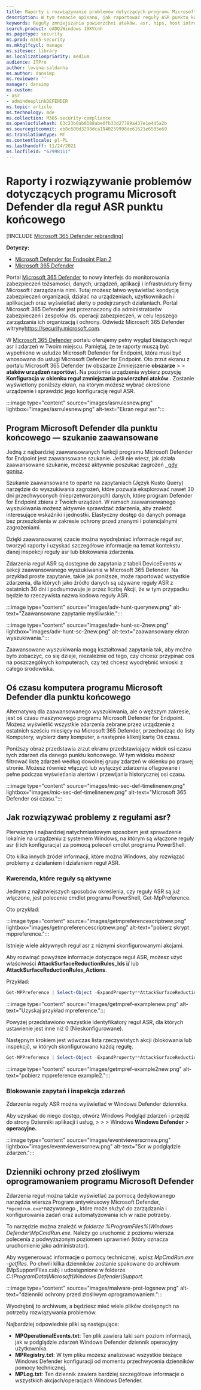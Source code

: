 ```yaml
---
title: Raporty i rozwiązywanie problemów dotyczących programu Microsoft Defender dla reguł ASR punktu końcowego
description: W tym temacie opisano, jak raportować reguły ASR punktu końcowego i rozwiązywać problemy z programem Microsoft Defender
keywords: Reguły zmniejszania powierzchni ataków, asr, hips, host intrusion prevention system, protection rules, anti-exploit, antiexploit, exploit, prevention, microsoft defender for endpoint
search.product: eADQiWindows 10XVcnh
ms.pagetype: security
ms.prod: m365-security
ms.mktglfcycl: manage
ms.sitesec: library
ms.localizationpriority: medium
audience: ITPro
author: lovina-saldanha
ms.author: dansimp
ms.reviewer: ''
manager: dansimp
ms.custom:
- asr
- admindeeplinkDEFENDER
ms.topic: article
ms.technology: mde
ms.collection: M365-security-compliance
ms.openlocfilehash: 63c23b0ab0188abe0fb33d27789a437e1e445a2b
ms.sourcegitcommit: eb8c600d3298dca1940259998de61621e6505e69
ms.translationtype: MT
ms.contentlocale: pl-PL
ms.lasthandoff: 11/24/2021
ms.locfileid: "62998111"
---
```

# <a name="report-and-troubleshoot-microsoft-defender-for-endpoint-asr-rules"></a>Raporty i rozwiązywanie problemów dotyczących programu Microsoft Defender dla reguł ASR punktu końcowego

[!INCLUDE [Microsoft 365 Defender rebranding](../../includes/microsoft-defender.md)]

**Dotyczy:**

- [Microsoft Defender for Endpoint Plan 2](https://go.microsoft.com/fwlink/?linkid=2154037)
- [Microsoft 365 Defender](https://go.microsoft.com/fwlink/?linkid=2118804)

Portal <a href="https://go.microsoft.com/fwlink/p/?linkid=2077139" target="_blank">Microsoft 365 Defender</a> to nowy interfejs do monitorowania zabezpieczeń tożsamości, danych, urządzeń, aplikacji i infrastruktury firmy Microsoft i zarządzania nimi. Tutaj możesz łatwo wyświetlać kondycję zabezpieczeń organizacji, działać na urządzeniach, użytkownikach i aplikacjach oraz wyświetlać alerty o podejrzanych działaniach. Portal Microsoft 365 Defender jest przeznaczony dla administratorów zabezpieczeń i zespołów ds. operacji zabezpieczeń, w celu lepszego zarządzania ich organizacją i ochrony. Odwiedź Microsoft 365 Defender witryny<a href="https://go.microsoft.com/fwlink/p/?linkid=2077139" target="_blank"><https://security.microsoft.com></a>.

W <a href="https://go.microsoft.com/fwlink/p/?linkid=2077139" target="_blank">Microsoft 365 Defender</a> portalu oferujemy pełny wygląd bieżących reguł asr i zdarzeń w Twoim miejscu. Pamiętaj, że te raporty muszą być wypełnione w usłudze Microsoft Defender for Endpoint, która musi być wnosowana do usługi Microsoft Defender for Endpoint.
Oto zrzut ekranu z portalu Microsoft 365 Defender (w obszarze Zmniejszenie **obszarze** \>  \> **ataków urządzeń raportów**). Na poziomie urządzenia wybierz pozycję **Konfiguracja w** **okienku reguł zmniejszania powierzchni ataków** . Zostanie wyświetlony poniższy ekran, na którym możesz wybrać określone urządzenie i sprawdzić jego konfigurację reguł ASR.

:::image type="content" source="images/asrrulesnew.png" lightbox="images/asrrulesnew.png" alt-text="Ekran reguł asr.":::

## <a name="microsoft-defender-for-endpoint---advanced-hunting"></a>Program Microsoft Defender dla punktu końcowego — szukanie zaawansowane

Jedną z najbardziej zaawansowanych funkcji programu Microsoft Defender for Endpoint jest zaawansowane szukanie. Jeśli nie wiesz, jak działa zaawansowane szukanie, możesz aktywnie poszukać zagrożeń [, gdy gonisz](advanced-hunting-overview.md).

Szukanie zaawansowane to oparte na zapytaniach (Język Kusto Query) narzędzie do wyszukiwania zagrożeń, które pozwala eksplorować nawet 30 dni przechwyconych (nieprzetworzonych) danych, które program Defender for Endpoint zbiera z Twoich urządzeń. W ramach zaawansowanego wyszukiwania możesz aktywnie sprawdzać zdarzenia, aby znaleźć interesujące wskaźniki i jednostki. Elastyczny dostęp do danych pomaga bez przeszkolenia w zakresie ochrony przed znanymi i potencjalnymi zagrożeniami.

Dzięki zaawansowanej czacie można wyodrębniać informacje reguł asr, tworzyć raporty i uzyskać szczegółowe informacje na temat kontekstu danej inspekcji reguły asr lub blokowania zdarzenia.

Zdarzenia reguł ASR są dostępne do zapytania z tabeli DeviceEvents w sekcji zaawansowanego wyszukiwania w Microsoft 365 Defender. Na przykład proste zapytanie, takie jak poniższe, może raportować wszystkie zdarzenia, dla których jako źródło danych są używane reguły ASR z ostatnich 30 dni i podsumowuje je przez liczbę Akcji, że w tym przypadku będzie to rzeczywista nazwa kodowa reguły ASR.

:::image type="content" source="images/adv-hunt-querynew.png" alt-text="Zaawansowane zapytanie myśliwskie.":::

:::image type="content" source="images/adv-hunt-sc-2new.png" lightbox="images/adv-hunt-sc-2new.png" alt-text="zaawansowany ekran wyszukiwania.":::

Zaawansowane wyszukiwania mogą kształtować zapytania tak, aby można było zobaczyć, co się dzieje, niezależnie od tego, czy chcesz przypinać coś na poszczególnych komputerach, czy też chcesz wyodrębnić wnioski z całego środowiska.

## <a name="microsoft-defender-for-endpoint-machine-timeline"></a>Oś czasu komputera programu Microsoft Defender dla punktu końcowego

Alternatywą dla zaawansowanego wyszukiwania, ale o węższym zakresie, jest oś czasu maszynowego programu Microsoft Defender for Endpoint. Możesz wyświetlić wszystkie zdarzenia zebrane przez urządzenie z ostatnich sześciu miesięcy na Microsoft 365 Defender, przechodząc do listy Komputery, wybierz dany komputer, a następnie kliknij kartę Oś czasu.

Poniższy obraz przedstawia zrzut ekranu przedstawiający widok osi czasu tych zdarzeń dla danego punktu końcowego. W tym widoku możesz filtrować listę zdarzeń według dowolnej grupy zdarzeń w okienku po prawej stronie. Możesz również włączyć lub wyłączyć zdarzenia oflagowane i pełne podczas wyświetlania alertów i przewijania historycznej osi czasu.

:::image type="content" source="images/mic-sec-def-timelinenew.png" lightbox="images/mic-sec-def-timelinenew.png" alt-text="Microsoft 365 Defender osi czasu.":::

## <a name="how-to-troubleshoot-asr-rules"></a>Jak rozwiązywać problemy z regułami asr?

Pierwszym i najbardziej natychmiastowym sposobem jest sprawdzenie lokalnie na urządzeniu z systemem Windows, na którym są włączone reguły asr (i ich konfiguracja) za pomocą poleceń cmdlet programu PowerShell.

Oto kilka innych źródeł informacji, które można Windows, aby rozwiązać problemy z działaniem i działaniem reguł ASR.

### <a name="querying-which-rules-are-active"></a>Kwerenda, które reguły są aktywne

Jednym z najłatwiejszych sposobów określenia, czy reguły ASR są już włączone, jest polecenie cmdlet programu PowerShell, Get-MpPreference.

Oto przykład:

:::image type="content" source="images/getmpreferencescriptnew.png" lightbox="images/getmpreferencescriptnew.png" alt-text="pobierz skrypt mppreference.":::

Istnieje wiele aktywnych reguł asr z różnymi skonfigurowanymi akcjami.

Aby rozwinąć powyższe informacje dotyczące reguł ASR, możesz użyć właściwości **AttackSurfaceReductionRules_Ids i/** lub **AttackSurfaceReductionRules_Actions**.

Przykład:

```powershell
Get-MPPreference | Select-Object -ExpandProperty**AttackSurfaceReductionRules_Ids
```

:::image type="content" source="images/getmpref-examplenew.png" alt-text="Uzyskaj przykład mpreference.":::

Powyżej przedstawiono wszystkie identyfikatory reguł ASR, dla których ustawienie jest inne niż 0 (Nieskonfigurowane).

Następnym krokiem jest wówczas lista rzeczywistych akcji (blokowania lub inspekcji), w których skonfigurowano każdą regułę.

```powershell
Get-MPPreference | Select-Object -ExpandProperty**AttackSurfaceReductionRules_Actions
```

:::image type="content" source="images/getmpref-example2new.png" alt-text="pobierz mppreference example2.":::

### <a name="querying-blocking-and-auditing-events"></a>Blokowanie zapytań i inspekcja zdarzeń

Zdarzenia reguły ASR można wyświetlać w Windows Defender dziennika.

Aby uzyskać do niego dostęp, otwórz Windows Podgląd zdarzeń i przejdź do strony Dzienniki  aplikacji i usług,  \>  \> \> Windows **Windows Defender** \> **operacyjne.**

:::image type="content" source="images/eventviewerscrnew.png" lightbox="images/eventviewerscrnew.png" alt-text="Scr w podglądzie zdarzeń.":::

## <a name="microsoft-defender-antimalware-protection-logs"></a>Dzienniki ochrony przed złośliwym oprogramowaniem programu Microsoft Defender

Zdarzenia reguł można także wyświetlać za pomocą dedykowanego narzędzia wiersza Program antywirusowy Microsoft Defender, `*mpcmdrun.exe*`nazywanego , które może służyć do zarządzania i konfigurowania zadań oraz automatyzowania ich w razie potrzeby.

To narzędzie można znaleźć w *folderze %ProgramFiles%\Windows Defender\MpCmdRun.exe*. Należy go uruchomić z poziomu wiersza polecenia z podwyższonym poziomem uprawnień (który oznacza uruchomienie jako administrator).

Aby wygenerować informacje o pomocy technicznej, wpisz *MpCmdRun.exe -getfiles*. Po chwili kilka dzienników zostanie spakowane do archiwum (MpSupportFiles.cab) i udostępnione w folderze *C:\ProgramData\Microsoft\Windows Defender\Support*.

:::image type="content" source="images/malware-prot-logsnew.png" alt-text="dzienniki ochrony przed złośliwym oprogramowaniem.":::

Wyodrębnij to archiwum, a będziesz mieć wiele plików dostępnych na potrzeby rozwiązywania problemów.

Najbardziej odpowiednie pliki są następujące:

- **MPOperationalEvents.txt**: Ten plik zawiera taki sam poziom informacji, jak w podglądzie zdarzeń Windows Defender dziennik operacyjny użytkownika.
- **MPRegistry.txt**: W tym pliku możesz analizować wszystkie bieżące Windows Defender konfiguracji od momentu przechwycenia dzienników pomocy technicznej.
- **MPLog.txt**: Ten dziennik zawiera bardziej szczegółowe informacje o wszystkich akcjach/operacjach Windows Defender.
